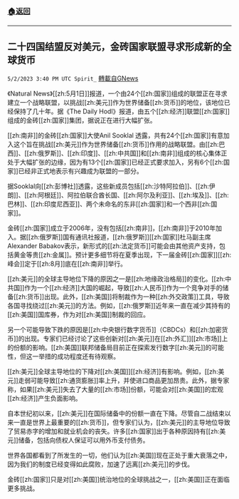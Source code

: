###  [:house:返回](README.md)
---


## 二十四国结盟反对美元，金砖国家联盟寻求形成新的全球货币
`5/2/2023 3:40 PM UTC Spirit_` [轉載自GNews](https://gnews.org/articles/1269511)

《Natural News》[[zh:5月1日]]报道，一个由24个[[zh:国家]]组成的联盟正在寻求建立一个战略联盟，以挑战[[zh:美元]]作为世界储备[[zh:货币]]的地位，该地位已经保持了几十年。据《The Daily Hodl》报道，由五个[[zh:经济]]联盟[[zh:国家]]组成的金砖[[zh:国家]]集团，据说正在进行大幅扩张。

[[zh:南非]]的金砖[[zh:国家]]大使Anil Sooklal 透露，共有24个[[zh:国家]]有意加入这个旨在挑战[[zh:美元]]作为世界储备[[zh:货币]]作用的战略联盟。由[[zh:巴西]]、[[zh:俄罗斯]]、[[zh:印度]]、[[zh:中共国]]和[[zh:南非]]组成的核心集体正处于大幅扩张的边缘，因为有13个[[zh:国家]]已经正式要求加入，另有6个[[zh:国家]]已经非正式地表示有兴趣成为联盟的一部分。

据Sooklal向[[zh:彭博社]]透露，这些新成员包括[[zh:沙特阿拉伯]]、[[zh:伊朗]]、[[zh:阿根廷]]、阿拉伯联合酋长国、[[zh:阿尔及利亚]]、[[zh:埃及]]、[[zh:巴林]]、[[zh:印度尼西亚]]、两个未命名的东非[[zh:国家]]和一个西非[[zh:国家]]。

金砖[[zh:国家]]成立于2006年，没有包括[[zh:南非]]，[[zh:南非]]于2010年加入。据[[zh:俄罗斯]]国有通讯社报道，[[zh:俄罗斯]][[zh:国家]]杜马副主席Alexander Babakov表示，新形式的[[zh:法定货币]]可能会由其他资产支持，包括黄金等贵[[zh:金属]]。预计更多细节将在夏季出现，下一届金砖[[zh:国家]][[zh:峰会]]定于[[zh:8月]]底在[[zh:南非]]举行。

[[zh:美元]]的全球主导地位下降的原因之一是[[zh:地缘政治格局]]的变化。[[zh:中共国]]作为一个[[zh:经济]]大国的崛起，导致[[zh:人民币]]作为一个竞争对手的储备[[zh:货币]]出现。此外，[[zh:美国]]将制裁作为一种[[zh:外交政策]]工具，导致各国寻找绕过[[zh:美元]]的方法。例如，[[zh:俄罗斯]]近年来一直在减少其持有的[[zh:美国]]国库券，作为对[[zh:美国]]制裁的回应。

另一个可能导致下跌的原因是[[zh:中央银行数字货币]]（CBDCs）和[[zh:加密货币]]的出现。专家们已经讨论了这些创新对[[zh:美元]]在[[zh:外汇]][[zh:市场]]上的份额的影响。[[zh:美国]]联邦储备局目前正在探索发行数字[[zh:美元]]的可能性，但这一举措的成功程度还有待观察。

[[zh:美元]]全球主导地位的下降对[[zh:美国]][[zh:经济]]有影响。例如，[[zh:美元]]走弱可能导致[[zh:通货膨胀]]率上升，并使进口商品更加昂贵。此外，据专家称，如果[[zh:美元]]失去了大量的[[zh:市场]]份额，可能会对[[zh:美国]]的宏观[[zh:经济]]产生负面影响。

自本世纪初以来，[[zh:美元]]在国际储备中的份额一直在下降。尽管自二战结束以来一直是世界上最重要的[[zh:货币]]，但专家们认为，[[zh:美元]]的主导地位导致了贸易赤字的增加和就业机会的丧失。许多[[zh:国家]]出于各种原因持有[[zh:美元]]储备，包括向债权人保证可以用外币支付债务。

世界各国都看到了所发生的一切，他们认为[[zh:美国]]现在正处于重大衰落之中，因为我们的制度已经变得如此腐败，加速了远离[[zh:美元]]的步伐。

金砖[[zh:国家]]只是对[[zh:美国]]统治地位的全球挑战之一，[[zh:美国]]正在面临更多挑战。

